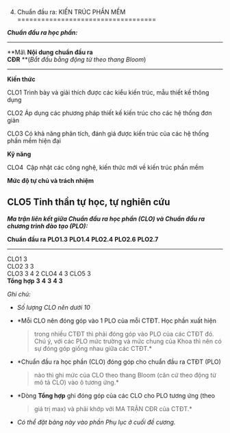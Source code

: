 4. Chuẩn đầu ra: KIẾN TRÚC PHẦN MỀM
===================================

***Chuẩn đầu ra học phần:***

  ----------------------------------------------------------------------------------------------------------------------
  **Mã\                              **Nội dung chuẩn đầu ra\
  CĐR**                              **(*Bắt đầu bằng động từ theo thang Bloom*)
  ---------------------------------- -----------------------------------------------------------------------------------
  **Kiến thức**                      

  CLO1                               Trình bày và giải thích được các kiểu kiến trúc, mẫu thiết kế thông dụng

  CLO2                               Áp dụng các phương pháp thiết kế kiến trúc cho các hệ thống đơn giản

  CLO3                               Có khả năng phân tích, đánh giá được kiến trúc của các hệ thống phần mềm hiện đại

  **Kỹ năng**                        

  CLO4                                Cập nhật các công nghệ, kiến thức mới về kiến trúc phần mềm

  **Mức độ tự chủ và trách nhiệm**   

  CLO5                               Tinh thần tự học, tự nghiên cứu
  ----------------------------------------------------------------------------------------------------------------------

***Ma trận liên kết giữa Chuẩn đầu ra học phần (CLO) và Chuẩn đầu ra
chương trình đào tạo (PLO):***

  **Chuẩn đầu ra**   **PLO1.3**   **PLO1.4**   **PLO2.4**   **PLO2.6**   **PLO2.7**
  ------------------ ------------ ------------ ------------ ------------ ------------
  CLO1               3                                                   
  CLO2                            3            3                         
  CLO3               3            4                                      2
  CLO4                                                      4            3
  CLO5                                                      3            
  **Tổng hợp**       **3**        **4**        **3**        **4**        **3**

*Ghi chú:*

-   *Số lượng CLO nên dưới 10*

-   *Mỗi CLO nên đóng góp vào 1 PLO của mỗi CTĐT. Học phần xuất hiện
    > trong nhiều CTĐT thì phải đóng góp vào PLO của các CTĐT đó. Chú ý,
    > với các PLO mức trường và mức chung của Khoa thì nên có sự đóng
    > góp giống nhau giữa các CTĐT.*

-   *Chuẩn đầu ra học phần (CLO) đóng góp cho chuẩn đầu ra CTĐT (PLO)
    > nào thì ghi mức của CLO theo thang Bloom (căn cứ theo động từ mô
    > tả CLO) vào ô tương ứng.*

-   *Dòng **Tổng hợp** ghi đóng góp của các CLO cho PLO tương ứng (theo
    > giá trị max) và phải khớp với MA TRẬN CĐR của CTĐT.*

-   *Có thể đặt bảng này vào phần Phụ lục ở cuối đề cương.*

